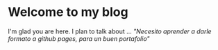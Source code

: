# Welcome to my blog

I'm glad you are here. I plan to talk about ...
_"Necesito aprender a darle formato a github pages, para un buen portafolio"_
